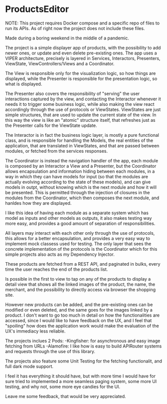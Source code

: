 # ProductsEditor

NOTE:
This project requires Docker compose and a specific repo of files to run its APIs.
As of right now the project does not include these files.

Made during a boring weekend in the middle of a pandemic.

The project is a simple displayer app of products, with the possibility to add newer ones, or update and even delete pre-existing ones.
The app uses a VIPER architecture, precisely is layered in Services, Interactors, Presenters, ViewState, ViewControllers/Views and a Coordinator.

The View is responsible only for the visualization logic, so how things are displayed, while the Presenter is responsible for the presentation logic, so what is displayed.

The Presenter also covers the responsibility of "serving" the user interactions captured by the view, and contacting the Interactor whenever it needs it to trigger some business logic, while also making the view react accordingly through the use of protocols or ViewStates.
ViewStates are just simple structures, that are used to update the current state of the view. In this way the view is like an "atomic" structure itself, that refreshes just as the Presenter calls for the ViewState update.

The Interactor is in fact the business logic layer, is mostly a pure functional class, and is responsible for handling the Models, the real entities of the application, that are translated in ViewStates, and that are passed between modules, or fetched from the services responses.

The Coordinator is instead the navigation handler of the app, each module is composed by an Interactor a View and a Presenter, but the Coordinator allows encapsulation and information hiding between each modules, in a way in which they can have models for input (so that the modules are actually evolving according to the state of these models), and can give models in outpt, without knowing which is the next module and how it will be presented.
This is permitted through the injection of closures in the modules from the Coordinator, which then composes the next module, and hanldes how they are displayed.

I like this idea of having each module as a separate system which has model as inputs and other models as outputs, it also makes testing way more easy, and provides a good amount of separation of responsibilities.

All layers may interact with each other only through the use of protocols, this allows for a better encapsulation, and provides a very easy way to implement mock classess used for testing.
The only layer that sees the concrete implementation of the protocols is the Coordinator which for this simple projects also acts as my Dependency Injector.

These products are fetched from a REST API, and paginated in bulks, every time the user reaches the end of the products list.

Is possible in the first to view to tap on any of the products to display a detail view that shows all the linked images of the product, the name, the merchant, and the possibility to directly access via browser the shopping site.

However new products can be added, and the pre-existing ones can be modified or even deleted, and the same goes for the images linked by a product.
I don't want to go too much in detail on how the functionalities are accessed, since I would like to have feedback on the UX, and I feel that "spoiling" how does the application work would make the evaluation of the UX's immediacy less reliable.

The projects inclues 2 Pods:
-Kingfisher: for asynchronous and easy image fetching from URLs
-Alamofire: I like how is easy to build APIRouter systems and requests through the use of this library.

The projects also feature some Unit Testing for the fetching functionalit, and full dark mode support.

I feel it has everything it should have, but with more time I would have for sure tried to implemented a more seamless paging system, some more UI testing, and why not, some more eye candies for the UI.

Leave me some feedback, that would be very appreciated.
